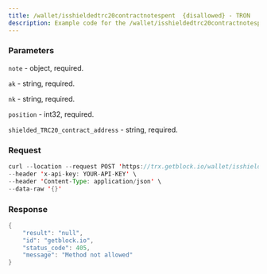 ```yaml
---
title: /wallet/isshieldedtrc20contractnotespent  {disallowed} - TRON
description: Example code for the /wallet/isshieldedtrc20contractnotespent  {disallowed} rest method. Сomplete guide on how to use /wallet/isshieldedtrc20contractnotespent  {disallowed} rest in GetBlock.io Web3 documentation.
---
```


### Parameters


`note` - object, required.

`ak` - string, required.

`nk` - string, required.

`position` - int32, required.

`shielded_TRC20_contract_address` - string, required.

### Request

``` java
curl --location --request POST 'https://trx.getblock.io/wallet/isshieldedtrc20contractnotespent' \
--header 'x-api-key: YOUR-API-KEY' \
--header 'Content-Type: application/json' \
--data-raw '{}'
```

###  Response

``` java
{
    "result": "null",
    "id": "getblock.io",
    "status_code": 405,
    "message": "Method not allowed"
}
```

